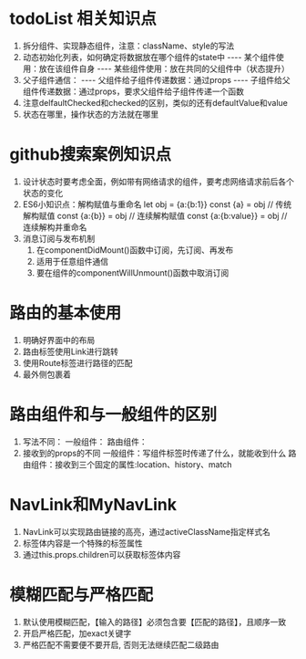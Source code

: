 # todoList 相关知识点

1. 拆分组件、实现静态组件，注意：className、style的写法
2. 动态初始化列表，如何确定将数据放在哪个组件的state中
    ---- 某个组件使用：放在该组件自身
    ---- 某些组件使用：放在共同的父组件中（状态提升）
3. 父子组件通信：
    ---- 父组件给子组件传递数据：通过props
    ---- 子组件给父组件传递数据：通过props，要求父组件给子组件传递一个函数
4. 注意delfaultChecked和checked的区别，类似的还有defaultValue和value
5. 状态在哪里，操作状态的方法就在哪里

# github搜索案例知识点
1. 设计状态时要考虑全面，例如带有网络请求的组件，要考虑网络请求前后各个状态的变化
2. ES6小知识点：解构赋值与重命名
    let obj = {a:{b:1}}
    const {a} = obj   // 传统解构赋值
    const {a:{b}} = obj  // 连续解构赋值
    const {a:{b:value}} = obj   // 连续解构并重命名
3. 消息订阅与发布机制
    1. 在componentDidMount()函数中订阅，先订阅、再发布
    2. 适用于任意组件通信
    3. 要在组件的componentWillUnmount()函数中取消订阅

# 路由的基本使用
1. 明确好界面中的布局
2. 路由标签使用Link进行跳转
3. 使用Route标签进行路径的匹配
4. <App />最外侧包裹着<BrowserRouter>

# 路由组件和与一般组件的区别
1. 写法不同：
    一般组件： <Demo />
    路由组件：<Route path="/demo" component={Demo}>
2. 接收到的props的不同
    一般组件：写组件标签时传递了什么，就能收到什么
    路由组件：接收到三个固定的属性:location、history、match

# NavLink和MyNavLink
1. NavLink可以实现路由链接的高亮，通过activeClassName指定样式名
2. 标签体内容是一个特殊的标签属性
3. 通过this.props.children可以获取标签体内容

# 模糊匹配与严格匹配
1. 默认使用模糊匹配，【输入的路径】必须包含要【匹配的路径】，且顺序一致
2. 开启严格匹配，加exact关键字
3. 严格匹配不需要便不要开启, 否则无法继续匹配二级路由
